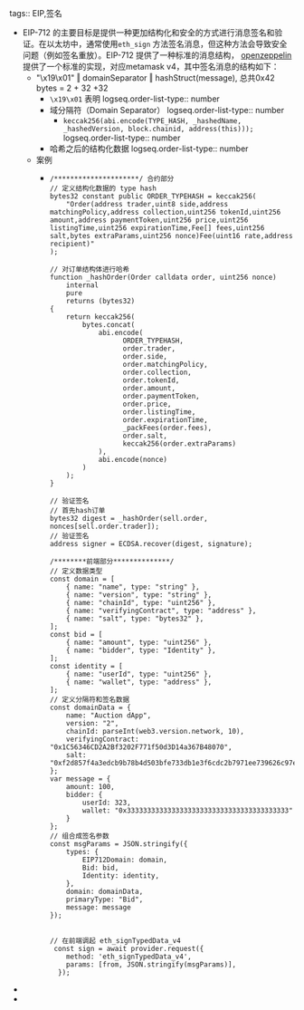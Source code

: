 tags:: EIP,签名

- EIP-712 的主要目标是提供一种更加结构化和安全的方式进行消息签名和验证。在以太坊中，通常使用`eth_sign` 方法签名消息，但这种方法会导致安全问题（例如签名重放）。EIP-712 提供了一种标准的消息结构， [openzeppelin](https://github.com/OpenZeppelin/openzeppelin-contracts/blob/master/contracts/utils/cryptography/EIP712.sol) 提供了一个标准的实现，对应metamask v4，其中签名消息的结构如下：
	- "\x19\x01" ‖ domainSeparator ‖ hashStruct(message), 总共0x42 bytes = 2 + 32 +32
		- `\x19\x01` 表明
		  logseq.order-list-type:: number
		- 域分隔符（Domain Separator）
		  logseq.order-list-type:: number
			- `keccak256(abi.encode(TYPE_HASH, _hashedName, _hashedVersion, block.chainid, address(this)));`
			  logseq.order-list-type:: number
		- 哈希之后的结构化数据
		  logseq.order-list-type:: number
	- 案例
		- ```solidity
		  /*********************/ 合约部分
		  // 定义结构化数据的 type hash
		  bytes32 constant public ORDER_TYPEHASH = keccak256(
		      "Order(address trader,uint8 side,address matchingPolicy,address collection,uint256 tokenId,uint256 amount,address paymentToken,uint256 price,uint256 listingTime,uint256 expirationTime,Fee[] fees,uint256 salt,bytes extraParams,uint256 nonce)Fee(uint16 rate,address recipient)"
		  );
		  
		  // 对订单结构体进行哈希
		  function _hashOrder(Order calldata order, uint256 nonce)
		      internal
		      pure
		      returns (bytes32)
		  {
		      return keccak256(
		          bytes.concat(
		              abi.encode(
		                    ORDER_TYPEHASH,
		                    order.trader,
		                    order.side,
		                    order.matchingPolicy,
		                    order.collection,
		                    order.tokenId,
		                    order.amount,
		                    order.paymentToken,
		                    order.price,
		                    order.listingTime,
		                    order.expirationTime,
		                    _packFees(order.fees),
		                    order.salt,
		                    keccak256(order.extraParams)
		              ),
		              abi.encode(nonce)
		          )
		      );
		  }
		  
		  // 验证签名
		  // 首先hash订单
		  bytes32 digest = _hashOrder(sell.order, nonces[sell.order.trader]);
		  // 验证签名
		  address signer = ECDSA.recover(digest, signature);
		  
		  /********前端部分**************/
		  // 定义数据类型
		  const domain = [
		      { name: "name", type: "string" },
		      { name: "version", type: "string" },
		      { name: "chainId", type: "uint256" },
		      { name: "verifyingContract", type: "address" },
		      { name: "salt", type: "bytes32" },
		  ];
		  const bid = [
		      { name: "amount", type: "uint256" },
		      { name: "bidder", type: "Identity" },
		  ];
		  const identity = [
		      { name: "userId", type: "uint256" },
		      { name: "wallet", type: "address" },
		  ];
		  // 定义分隔符和签名数据
		  const domainData = {
		      name: "Auction dApp",
		      version: "2",
		      chainId: parseInt(web3.version.network, 10),
		      verifyingContract: "0x1C56346CD2A2Bf3202F771f50d3D14a367B48070",
		      salt: "0xf2d857f4a3edcb9b78b4d503bfe733db1e3f6cdc2b7971ee739626c97e86a558"
		  };
		  var message = {
		      amount: 100,
		      bidder: {
		          userId: 323,
		          wallet: "0x3333333333333333333333333333333333333333"
		      }
		  };
		  // 组合成签名参数
		  const msgParams = JSON.stringify({
		      types: {
		          EIP712Domain: domain,
		          Bid: bid,
		          Identity: identity,
		      },
		      domain: domainData,
		      primaryType: "Bid",
		      message: message
		  });
		  
		  
		  // 在前端调起 eth_signTypedData_v4
		   const sign = await provider.request({
		      method: 'eth_signTypedData_v4',
		      params: [from, JSON.stringify(msgParams)],
		    });
		  
		  ```
-
-
